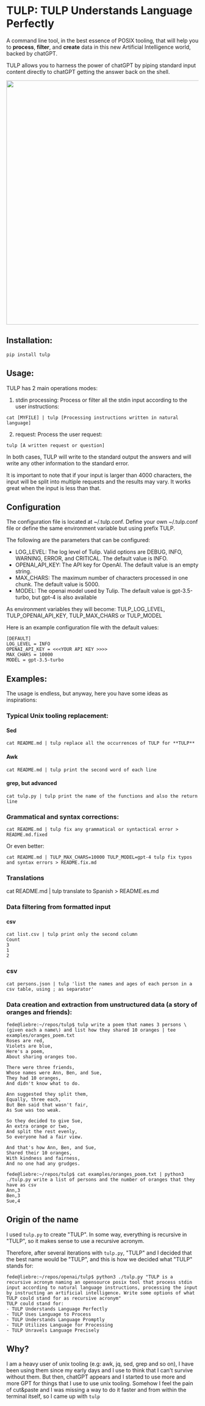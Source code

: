# TULP: TULP Understands Language Perfectly

A command line tool, in the best essence of POSIX tooling, that will help you to **process**, **filter**, and **create** data in this new Artificial Intelligence world, backed by chatGPT.

TULP allows you to harness the power of chatGPT by piping standard input content directly to chatGPT getting the answer back on the shell.

<a href="https://asciinema.org/a/576555" target="_blank"><img src="https://asciinema.org/a/576555.svg" width=640  /></a>

## Installation:

```
pip install tulp
``` 



## Usage:

TULP has 2 main operations modes:

1. stdin processing: Process or filter all the stdin input according to the user instructions:
```
cat [MYFILE] | tulp [Processing instructions written in natural language]
```
2. request: Process the user request:
```
tulp [A written request or question]
```
In both cases, TULP will write to the standard output the answers and will write any other information to the standard error.

It is important to note that if your input is larger than 4000 characters, the input will be split into multiple requests and the results may vary. It works great when the input is less than that.

## Configuration 
The configuration file is located at ~/.tulp.conf. Define your own ~/.tulp.conf file or define the same environment variable but using prefix TULP. 

The following are the parameters that can be configured:
- LOG_LEVEL: The log level of Tulip. Valid options are DEBUG, INFO, WARNING, ERROR, and CRITICAL. The default value is INFO.
- OPENAI_API_KEY: The API key for OpenAI. The default value is an empty string.
- MAX_CHARS: The maximum number of characters processed in one chunk. The default value is 5000.
- MODEL: The openai model used by Tulip. The default value is gpt-3.5-turbo, but gpt-4 is also available

As environment variables they will become: TULP_LOG_LEVEL, TULP_OPENAI_API_KEY, TULP_MAX_CHARS or TULP_MODEL

Here is an example configuration file with the default values:
```
[DEFAULT]
LOG_LEVEL = INFO
OPENAI_API_KEY = <<<YOUR API KEY >>>>
MAX_CHARS = 10000
MODEL = gpt-3.5-turbo
```
## Examples:
The usage is endless, but anyway, here you have some ideas as inspirations:
### Typical Unix tooling replacement:
#### Sed
```
cat README.md | tulp replace all the occurrences of TULP for **TULP**
```
#### Awk
```
cat README.md | tulp print the second word of each line
```
#### grep, but advanced
```
cat tulp.py | tulp print the name of the functions and also the return line 
```

### Grammatical and syntax corrections:
```
cat README.md | tulp fix any grammatical or syntactical error > README.md.fixed
```

Or even better:
```
cat README.md | TULP_MAX_CHARS=10000 TULP_MODEL=gpt-4 tulp fix typos and syntax errors > README.fix.md
```

### Translations
cat README.md | tulp translate to Spanish > README.es.md

### Data filtering from formatted input
#### csv
```
cat list.csv | tulp print only the second column
Count
3
1
2

```
### csv
```
cat persons.json | tulp 'list the names and ages of each person in a csv table, using ; as separator'

```
### Data creation and extraction from unstructured data (a story of oranges and friends):
```
fede@liebre:~/repos/tulp$ tulp write a poem that names 3 persons \(given each a name\) and list how they shared 10 oranges | tee examples/oranges_poem.txt
Roses are red,
Violets are blue,
Here's a poem,
About sharing oranges too.

There were three friends,
Whose names were Ann, Ben, and Sue,
They had 10 oranges,
And didn't know what to do.

Ann suggested they split them,
Equally, three each,
But Ben said that wasn't fair,
As Sue was too weak.

So they decided to give Sue,
An extra orange or two,
And split the rest evenly,
So everyone had a fair view.

And that's how Ann, Ben, and Sue,
Shared their 10 oranges,
With kindness and fairness,
And no one had any grudges.

fede@liebre:~/repos/tulp$ cat examples/oranges_poem.txt | python3 ./tulp.py write a list of persons and the number of oranges that they have as csv
Ann,3
Ben,3
Sue,4
```


## Origin of the name
I used ```tulp.py``` to create "TULP". In some way, everything is recursive in "TULP", so it makes sense to use a recursive acronym.

Therefore, after several iterations with ```tulp.py```, "TULP" and I decided that the best name would be "TULP", and this is how we decided what "TULP" stands for:
```
fede@liebre:~/repos/openai/tulp$ python3 ./tulp.py "TULP is a recursive acronym naming an opensource posix tool that process stdin input according to natural language instructions, processing the input by instructing an artificial intelligence. Write some options of what TULP could stand for as recursive acronym"
TULP could stand for:
- TULP Understands Language Perfectly
- TULP Uses Language to Process
- TULP Understands Language Promptly
- TULP Utilizes Language for Processing
- TULP Unravels Language Precisely
```



## Why?

I am a heavy user of unix tooling (e.g: awk, jq, sed, grep and so on), I have been using them since my early days and I use to think that I can't survive without them. But then, chatGPT appears and I started to use more and more GPT for things that I use to use unix tooling. Somehow I feel the pain of cut&paste and I was missing a way to do it faster and from within the terminal itself, so I came up with ```tulp```
